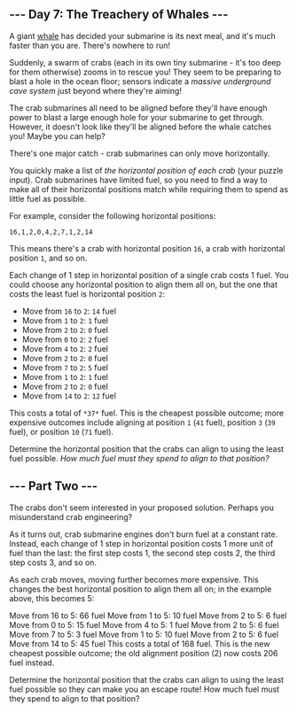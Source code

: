 
--- Day 7: The Treachery of Whales ---
--------------------------------------

A giant [whale](https://en.wikipedia.org/wiki/Sperm_whale) has decided your submarine is its next meal, and it\'s much faster than you are. There\'s nowhere to run!


Suddenly, a swarm of crabs (each in its own tiny submarine - it\'s too deep for them otherwise) zooms in to rescue you! They seem to be preparing to blast a hole in the ocean floor; sensors indicate a *massive underground cave system* just beyond where they\'re aiming!


The crab submarines all need to be aligned before they\'ll have enough power to blast a large enough hole for your submarine to get through. However, it doesn\'t look like they\'ll be aligned before the whale catches you! Maybe you can help?


There\'s one major catch - crab submarines can only move horizontally.


You quickly make a list of *the horizontal position of each crab* (your puzzle input). Crab submarines have limited fuel, so you need to find a way to make all of their horizontal positions match while requiring them to spend as little fuel as possible.


For example, consider the following horizontal positions:



```
16,1,2,0,4,2,7,1,2,14
```

This means there\'s a crab with horizontal position `16`, a crab with horizontal position `1`, and so on.


Each change of 1 step in horizontal position of a single crab costs 1 fuel. You could choose any horizontal position to align them all on, but the one that costs the least fuel is horizontal position `2`:


* Move from `16` to `2`: `14` fuel
* Move from `1` to `2`: `1` fuel
* Move from `2` to `2`: `0` fuel
* Move from `0` to `2`: `2` fuel
* Move from `4` to `2`: `2` fuel
* Move from `2` to `2`: `0` fuel
* Move from `7` to `2`: `5` fuel
* Move from `1` to `2`: `1` fuel
* Move from `2` to `2`: `0` fuel
* Move from `14` to `2`: `12` fuel


This costs a total of `*37*` fuel. This is the cheapest possible outcome; more expensive outcomes include aligning at position `1` (`41` fuel), position `3` (`39` fuel), or position `10` (`71` fuel).


Determine the horizontal position that the crabs can align to using the least fuel possible. *How much fuel must they spend to align to that position?*


--- Part Two ---
----------------

The crabs don't seem interested in your proposed solution. Perhaps you misunderstand crab engineering?

As it turns out, crab submarine engines don't burn fuel at a constant rate. Instead, each change of 1 step in horizontal position costs 1 more unit of fuel than the last: the first step costs 1, the second step costs 2, the third step costs 3, and so on.

As each crab moves, moving further becomes more expensive. This changes the best horizontal position to align them all on; in the example above, this becomes 5:

Move from 16 to 5: 66 fuel
Move from 1 to 5: 10 fuel
Move from 2 to 5: 6 fuel
Move from 0 to 5: 15 fuel
Move from 4 to 5: 1 fuel
Move from 2 to 5: 6 fuel
Move from 7 to 5: 3 fuel
Move from 1 to 5: 10 fuel
Move from 2 to 5: 6 fuel
Move from 14 to 5: 45 fuel
This costs a total of 168 fuel. This is the new cheapest possible outcome; the old alignment position (2) now costs 206 fuel instead.

Determine the horizontal position that the crabs can align to using the least fuel possible so they can make you an escape route! How much fuel must they spend to align to that position?
